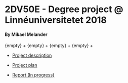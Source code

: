 # 2DV50E - Degree project @ Linnéuniversitetet 2018
#### By Mikael Melander
{empty} +
{empty} +
{empty} +
{empty} +
* [Project description](ProjectDescription.pdf)

* [Project plan](ProjectPlan.pdf)

* [Report (In progress)](report.pdf)
